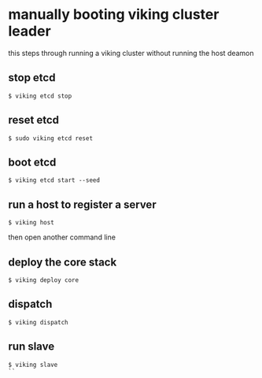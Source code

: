 # manually booting viking cluster leader

this steps through running a viking cluster without running the host deamon

## stop etcd

```
$ viking etcd stop
```

## reset etcd

```
$ sudo viking etcd reset
```

## boot etcd

```
$ viking etcd start --seed
```

## run a host to register a server

```
$ viking host
```

then open another command line

## deploy the core stack

```
$ viking deploy core
```




## dispatch

```
$ viking dispatch
```

## run slave

```
$ viking slave
``
